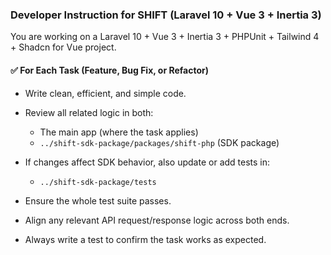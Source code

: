 ### Developer Instruction for SHIFT (Laravel 10 + Vue 3 + Inertia 3)

You are working on a Laravel 10 + Vue 3 + Inertia 3 + PHPUnit + Tailwind 4 + Shadcn for Vue project.

#### ✅ For Each Task (Feature, Bug Fix, or Refactor)

* Write clean, efficient, and simple code.

* Review all related logic in both:

    * The main app (where the task applies)
    * `../shift-sdk-package/packages/shift-php` (SDK package)

* If changes affect SDK behavior, also update or add tests in:

    * `../shift-sdk-package/tests`

* Ensure the whole test suite passes.

* Align any relevant API request/response logic across both ends.

* Always write a test to confirm the task works as expected.
